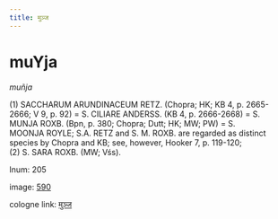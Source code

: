 ```yaml
---
title: मुञ्ज
---
```


# muYja

<i>muñja</i>  <div n="P" />(1) <bot>SACCHARUM ARUNDINACEUM RETZ.</bot> (Chopra; HK; KB 4, p. 2665- <div n="lb" />2666; V 9, p. 92) = <bot>S. CILIARE ANDERSS.</bot> (KB 4, p. 2666-2668) = <bot>S. <div n="lb" />MUNJA ROXB.</bot> (Bpn, p. 380; Chopra; Dutt; HK; MW; PW) = <bot>S. <div n="lb" />MOONJA ROYLE</bot>; <bot>S.</bot><bot>A. RETZ</bot> and <bot>S. M. ROXB.</bot> are regarded as distinct <div n="lb" />species by Chopra and KB; see, however, Hooker 7, p. 119-120; <div n="P" />(2) <bot>S. SARA ROXB.</bot> (MW; Vśs).

lnum: 205

image: [590](https://www.sanskrit-lexicon.uni-koeln.de/scans/csl-apidev/servepdf.php?dict=snp&page=590)

cologne link: [मुञ्ज](https://sanskrit-lexicon.uni-koeln.de/scans/csl-apidev/getword.php?dict=snp&key=मुञ्ज)

